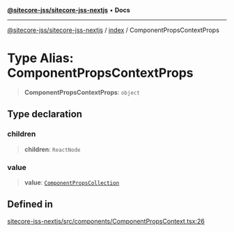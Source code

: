 [**@sitecore-jss/sitecore-jss-nextjs**](../../README.md) • **Docs**

***

[@sitecore-jss/sitecore-jss-nextjs](../../README.md) / [index](../README.md) / ComponentPropsContextProps

# Type Alias: ComponentPropsContextProps

> **ComponentPropsContextProps**: `object`

## Type declaration

### children

> **children**: `ReactNode`

### value

> **value**: [`ComponentPropsCollection`](ComponentPropsCollection.md)

## Defined in

[sitecore-jss-nextjs/src/components/ComponentPropsContext.tsx:26](https://github.com/Sitecore/jss/blob/79b72df335ab50517e6c3357c25dd7db1965274d/packages/sitecore-jss-nextjs/src/components/ComponentPropsContext.tsx#L26)
